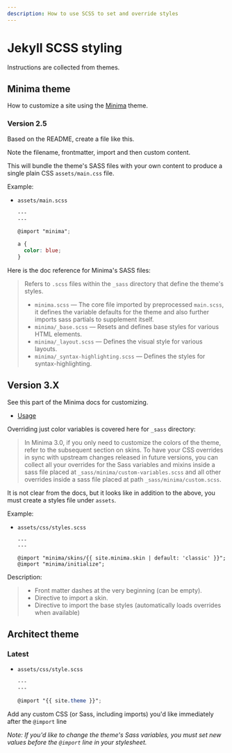 ```yaml
---
description: How to use SCSS to set and override styles
---
```

# Jekyll SCSS styling

Instructions are collected from themes.

## Minima theme

How to customize a site using the [Minima](https://github.com/jekyll/minima) theme.

### Version 2.5

Based on the README, create a file like this.


Note the filename, frontmatter, import and then custom content.

This will bundle the theme's SASS files with your own content to produce a single plain CSS `assets/main.css` file.


Example:

- `assets/main.scss`
  ```scss
  ---
  ---

  @import "minima";

  a {
    color: blue;
  }
  ```

Here is the doc reference for Minima's SASS files:

> Refers to `.scss` files within the `_sass` directory that define the theme's styles.
>
>  - `minima.scss` &mdash; The core file imported by preprocessed `main.scss`, it defines the variable defaults for the theme and also further imports sass partials to supplement itself.
>  - `minima/_base.scss` &mdash; Resets and defines base styles for various HTML elements.
>  - `minima/_layout.scss` &mdash; Defines the visual style for various layouts.
>  - `minima/_syntax-highlighting.scss` &mdash; Defines the styles for syntax-highlighting.


## Version 3.X

See this part of the Minima docs for customizing.

- [Usage](https://github.com/jekyll/minima#usage)

Overriding just color variables is covered here for `_sass` directory:

> In Minima 3.0, if you only need to customize the colors of the theme, refer to the subsequent section on skins. To have your CSS overrides in sync with upstream changes released in future versions, you can collect all your overrides for the Sass variables and mixins inside a sass file placed at `_sass/minima/custom-variables.scss` and all other overrides inside a sass file placed at path `_sass/minima/custom.scss`.

It is not clear from the docs, but it looks like in addition to the above, you must create a styles file under `assets`.

Example:

- `assets/css/styles.scss`
    ```
    ---
    ---

    @import "minima/skins/{{ site.minima.skin | default: 'classic' }}";
    @import "minima/initialize";
    ```

Description:

> - Front matter dashes at the very beginning (can be empty).
> - Directive to import a skin.
> - Directive to import the base styles (automatically loads overrides when available)


## Architect theme

### Latest


- `assets/css/style.scss`
    ```scss
    ---
    ---

    @import "{{ site.theme }}";
    ```

Add any custom CSS (or Sass, including imports) you'd like immediately after the `@import` line

_Note: If you'd like to change the theme's Sass variables, you must set new values before the `@import` line in your stylesheet._
